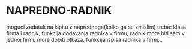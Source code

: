 # NAPREDNO-RADNIK
moguci zadatak na ispitu z naprednoga(kolko ga se zmislim)
treba: klasa firma i radnik, funkcija dodavanja radnika v firmu, radnik more biti sam v jednoj firmi, more dobiti otkaza, funkcija ispisa radnika v firmi...
